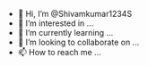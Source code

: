 - 👋 Hi, I’m @Shivamkumar1234S
- 👀 I’m interested in ...
- 🌱 I’m currently learning ...
- 💞️ I’m looking to collaborate on ...
- 📫 How to reach me ...

<!---
Shivamkumar1234S/Shivamkumar1234S is a ✨ special ✨ repository because its `README.md` (this file) appears on your GitHub profile.
You can click the Preview link to take a look at your changes.
--->
